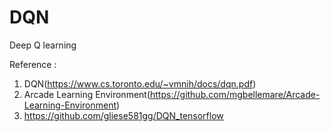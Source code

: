 # DQN
Deep Q learning

Reference :
1) DQN(https://www.cs.toronto.edu/~vmnih/docs/dqn.pdf)
2) Arcade Learning Environment(https://github.com/mgbellemare/Arcade-Learning-Environment)
3) https://github.com/gliese581gg/DQN_tensorflow
